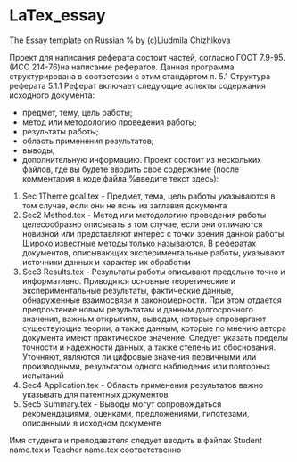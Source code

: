# LaTex_essay
The Essay template on Russian
% by (c)Liudmila Chizhikova

 Проект для написания реферата состоит частей, согласно ГОСТ 7.9-95. (ИСО 214-76)на написание рефератов. Данная программа структурирована в соответсвии с этим стандартом п. 5.1 Структура реферата
5.1.1 Реферат включает следующие аспекты содержания исходного документа:
- предмет, тему, цель работы;
- метод или методологию проведения работы;
- результаты работы;
- область применения результатов;
- выводы;
- дополнительную информацию. 
Проект состоит из нескольких файлов, где вы будете вводить свое содержание (после комментария в коде файла %введите текст здесь):
1. Sec 1Theme goal.tex - Предмет, тема, цель работы указываются в том случае, если они не ясны из заглавия
документа
2. Sec2 Method.tex - Метод или методологию проведения работы целесообразно описывать в том случае,
если они отличаются новизной или представляют интерес с точки зрения данной работы.
Широко известные методы только называются. В рефератах документов, описывающих
экспериментальные работы, указывают источники данных и характер их обработки
3. Sec3 Results.tex - Результаты работы описывают предельно точно и информативно. Приводятся
основные теоретические и экспериментальные результаты, фактические данные,
обнаруженные взаимосвязи и закономерности. При этом отдается предпочтение новым
результатам и данным долгосрочного значения, важным открытиям, выводам, которые
опровергают существующие теории, а также данным, которые по мнению автора документа
имеют практическое значение. Следует указать пределы точности и надежности данных, а
также степень их обоснования. Уточняют, являются ли цифровые значения первичными или
производными, результатом одного наблюдения или повторных испытаний
4. Sec4 Application.tex -  Область применения результатов важно указывать для патентных документов
5. Sec5 Summary.tex - Выводы могут сопровождаться рекомендациями, оценками, предложениями,
гипотезами, описанными в исходном документе

Имя студента и преподавателя следует вводить в файлах Student name.tex и Teacher name.tex соответственно
